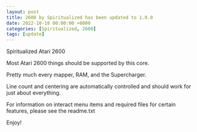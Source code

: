 ```yaml
---
layout: post
title: 2600 by Spiritualized has been updated to 1.0.0
date: 2022-10-18 00:00:00 +0000
categories: [Spiritualized, 2600]
tags: [update]
---
```

Spiritualized Atari 2600

Most Atari 2600 things should be supported by this core.

Pretty much every mapper, RAM, and the Supercharger.

Line count and centering are automatically controlled and
should work for just about everything.

For information on interact menu items and required
files for certain features, please see the readme.txt

Enjoy!
